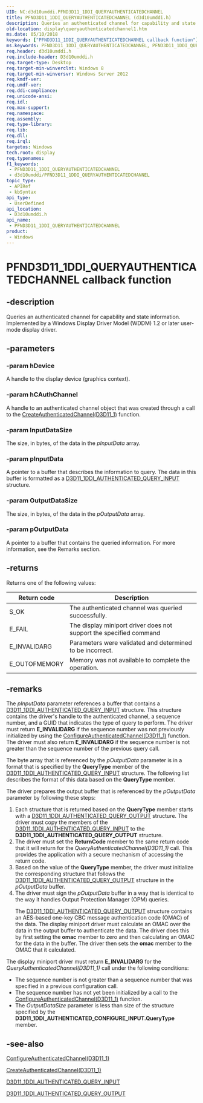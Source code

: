 ```yaml
---
UID: NC:d3d10umddi.PFND3D11_1DDI_QUERYAUTHENTICATEDCHANNEL
title: PFND3D11_1DDI_QUERYAUTHENTICATEDCHANNEL (d3d10umddi.h)
description: Queries an authenticated channel for capability and state information. Implemented by a Windows Display Driver Model (WDDM) 1.2 or later user-mode display driver.
old-location: display\queryauthenticatedchannel1.htm
ms.date: 05/10/2018
keywords: ["PFND3D11_1DDI_QUERYAUTHENTICATEDCHANNEL callback function"]
ms.keywords: PFND3D11_1DDI_QUERYAUTHENTICATEDCHANNEL, PFND3D11_1DDI_QUERYAUTHENTICATEDCHANNEL callback, QueryAuthenticatedChannel, QueryAuthenticatedChannel callback function [Display Devices], d3d10umddi/QueryAuthenticatedChannel, display.pfnqueryauthenticatedchannel1, display.queryauthenticatedchannel1
req.header: d3d10umddi.h
req.include-header: D3d10umddi.h
req.target-type: Desktop
req.target-min-winverclnt: Windows 8
req.target-min-winversvr: Windows Server 2012
req.kmdf-ver: 
req.umdf-ver: 
req.ddi-compliance: 
req.unicode-ansi: 
req.idl: 
req.max-support: 
req.namespace: 
req.assembly: 
req.type-library: 
req.lib: 
req.dll: 
req.irql: 
targetos: Windows
tech.root: display
req.typenames: 
f1_keywords:
 - PFND3D11_1DDI_QUERYAUTHENTICATEDCHANNEL
 - d3d10umddi/PFND3D11_1DDI_QUERYAUTHENTICATEDCHANNEL
topic_type:
 - APIRef
 - kbSyntax
api_type:
 - UserDefined
api_location:
 - D3d10umddi.h
api_name:
 - PFND3D11_1DDI_QUERYAUTHENTICATEDCHANNEL
product:
 - Windows
---
```


# PFND3D11_1DDI_QUERYAUTHENTICATEDCHANNEL callback function


## -description

Queries an authenticated channel for capability and state information. Implemented by a Windows Display Driver Model (WDDM) 1.2 or later user-mode display driver.

## -parameters

### -param hDevice

A handle to the display device (graphics context).

### -param hCAuthChannel

A handle to an authenticated channel object that was created through a call to the <a href="/windows-hardware/drivers/ddi/d3d10umddi/nc-d3d10umddi-pfnd3d11_1ddi_createauthenticatedchannel">CreateAuthenticatedChannel(D3D11_1)</a> function.

### -param InputDataSize

The size, in bytes, of the data in the <i>pInputData</i> array.

### -param pInputData

A pointer to a buffer that describes the information to query. The data in this buffer is formatted as a <a href="/windows-hardware/drivers/ddi/d3d10umddi/ns-d3d10umddi-d3d11_1ddi_authenticated_query_input">D3D11_1DDI_AUTHENTICATED_QUERY_INPUT</a> structure.

### -param OutputDataSize

The size, in bytes, of the data in the <i>pOutputData</i> array.

### -param pOutputData

A pointer to a buffer that contains the queried information. For more information, see the Remarks section.

## -returns

Returns one of the following values:

|Return code|Description|
|--- |--- |
|S_OK|The authenticated channel was queried successfully.|
|E_FAIL|The display miniport driver does not support the specified command|
|E_INVALIDARG|Parameters were validated and determined to be incorrect.|
|E_OUTOFMEMORY|Memory was not available to complete the operation.|

## -remarks

The <i>pInputData</i> parameter references a buffer that contains a <a href="/windows-hardware/drivers/ddi/d3d10umddi/ns-d3d10umddi-d3d11_1ddi_authenticated_query_input">D3D11_1DDI_AUTHENTICATED_QUERY_INPUT</a> structure. This structure contains the driver's handle to the authenticated channel, a sequence number, and a GUID that indicates the type of query to perform.  The driver must return  <b>E_INVALIDARG</b> if the sequence number was not previously initialized by using the <a href="/windows-hardware/drivers/ddi/d3d10umddi/nc-d3d10umddi-pfnd3d11_1ddi_configureauthenticatedchannel">ConfigureAuthenticatedChannel(D3D11_1)</a> function.  The driver must  also return  <b>E_INVALIDARG</b> if the sequence number is not greater than the sequence number of the previous query call.



The byte array that is referenced by the <i>pOutputData</i> parameter is in a format that is specified by the <b>QueryType</b> member of the <a href="/windows-hardware/drivers/ddi/d3d10umddi/ns-d3d10umddi-d3d11_1ddi_authenticated_query_input">D3D11_1DDI_AUTHENTICATED_QUERY_INPUT</a> structure. The following list describes the format of this data based on the <b>QueryType</b> member.



The driver prepares the output buffer that is referenced by the <i>pOutputData</i> parameter by following these steps:

<ol>
<li>
Each structure that is returned based on the <b>QueryType</b> member starts with a <a href="/windows-hardware/drivers/ddi/d3d10umddi/ns-d3d10umddi-d3d11_1ddi_authenticated_query_output">D3D11_1DDI_AUTHENTICATED_QUERY_OUTPUT</a> structure. The driver must copy the members of the <a href="/windows-hardware/drivers/ddi/d3d10umddi/ns-d3d10umddi-d3d11_1ddi_authenticated_query_input">D3D11_1DDI_AUTHENTICATED_QUERY_INPUT</a> to the <b>D3D11_1DDI_AUTHENTICATED_QUERY_OUTPUT</b> structure. 

</li>
<li>
The driver must set the  <b>ReturnCode</b> member to the same return code that it will return for the <i>QueryAuthenticatedChannel(D3D11_1)</i> call. This provides the application with a secure mechanism of accessing the return code. 



</li>
<li>
Based on the value of the <b>QueryType</b> member, the driver must initialize the corresponding structure that follows the <a href="/windows-hardware/drivers/ddi/d3d10umddi/ns-d3d10umddi-d3d11_1ddi_authenticated_query_output">D3D11_1DDI_AUTHENTICATED_QUERY_OUTPUT</a> structure in the <i>pOutputData</i> buffer.

</li>
<li>
The driver must sign the <i>pOutputData</i> buffer in a way that is identical to the way it handles Output Protection Manager (OPM) queries.

The <a href="/windows-hardware/drivers/ddi/d3d10umddi/ns-d3d10umddi-d3d11_1ddi_authenticated_query_output">D3D11_1DDI_AUTHENTICATED_QUERY_OUTPUT</a> structure contains an AES-based one-key CBC message authentication code (OMAC) of the data. The display miniport driver must calculate an OMAC over the data in the output buffer to authenticate the data. The driver does this by first setting the <b>omac</b> member to zero and then calculating an OMAC for the data in the buffer. The driver then sets the <b>omac</b> member to the OMAC that it calculated.

</li>
</ol>
The display miniport driver must return  <b>E_INVALIDARG</b> for the <i>QueryAuthenticatedChannel(D3D11_1)</i> call under the following conditions:

<ul>
<li>
The sequence number is not greater than a sequence number that was specified in a previous configuration call.

</li>
<li>
The sequence number has not yet been initialized by a call to the <a href="/windows-hardware/drivers/ddi/d3d10umddi/nc-d3d10umddi-pfnd3d11_1ddi_configureauthenticatedchannel">ConfigureAuthenticatedChannel(D3D11_1)</a> function.



</li>
<li>
The <i>OutputDataSize</i> parameter is less than size of the structure specified by the  <b>D3D11_1DDI_AUTHENTICATED_CONFIGURE_INPUT.QueryType</b> member.

</li>
</ul>

## -see-also

<a href="/windows-hardware/drivers/ddi/d3d10umddi/nc-d3d10umddi-pfnd3d11_1ddi_configureauthenticatedchannel">ConfigureAuthenticatedChannel(D3D11_1)</a>



<a href="/windows-hardware/drivers/ddi/d3d10umddi/nc-d3d10umddi-pfnd3d11_1ddi_createauthenticatedchannel">CreateAuthenticatedChannel(D3D11_1)</a>



<a href="/windows-hardware/drivers/ddi/d3d10umddi/ns-d3d10umddi-d3d11_1ddi_authenticated_query_input">D3D11_1DDI_AUTHENTICATED_QUERY_INPUT</a>



<a href="/windows-hardware/drivers/ddi/d3d10umddi/ns-d3d10umddi-d3d11_1ddi_authenticated_query_output">D3D11_1DDI_AUTHENTICATED_QUERY_OUTPUT</a>

